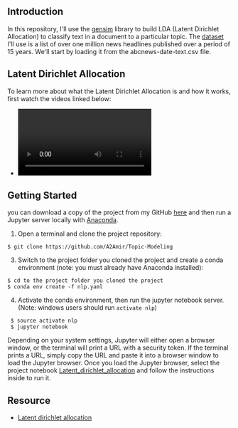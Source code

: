## Introduction

In this repository, I'll use the [gensim](https://radimrehurek.com/gensim/) library to build LDA (Latent Dirichlet Allocation) to classify text in a document to a particular topic.
The [dataset](https://github.com/A2Amir/Topic-Modeling/blob/main/abcnews-date-text.csv) I'll use is a list of over one million news headlines published over a period of 15 years. We'll start by loading it from the abcnews-date-text.csv file.


## Latent Dirichlet Allocation

To learn more about what the Latent Dirichlet Allocation is and how it works, first watch the videos linked below:

* ![Latent Dirichlet Allocation](/images/LDA.mp4) 

## Getting Started


 you can download a copy of the project from my GitHub [here](https://github.com/A2Amir/Topic-Modeling) and then run a Jupyter server locally with [Anaconda](https://www.anaconda.com/download/).


1. Open a terminal and clone the project repository:
```
$ git clone https://github.com/A2Amir/Topic-Modeling
```

3. Switch to the project folder you cloned the project and create a conda environment (note: you must already have Anaconda installed):
```
$ cd to the project folder you cloned the project
$ conda env create -f nlp.yaml
```

4. Activate the conda environment, then run the jupyter notebook server. (Note: windows users should run `activate nlp`)

```
 $ source activate nlp
 $ jupyter notebook
```

Depending on your system settings, Jupyter will either open a browser window, or the terminal will print a URL with a security token. If the terminal prints a URL, simply copy the URL and paste it into a browser window to load the Jupyter browser. Once you load the Jupyter browser, select the project notebook [Latent_dirichlet_allocation](https://github.com/A2Amir/Topic-Modeling/blob/main/Latent_dirichlet_allocation.ipynb) and follow the instructions inside to run it.

## Resource
* [Latent dirichlet allocation](https://ai.stanford.edu/~ang/papers/jair03-lda.pdf)

